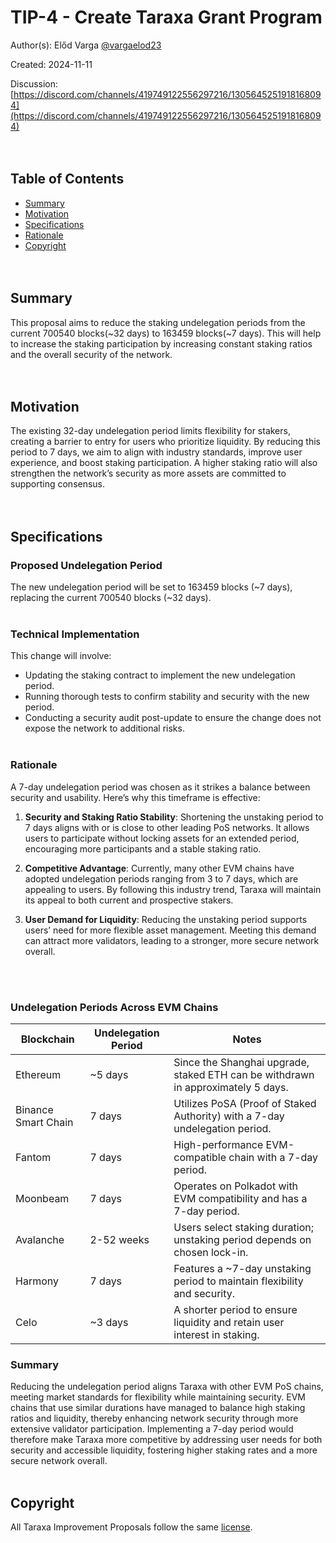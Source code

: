 # TIP-4 - Create Taraxa Grant Program

Author(s): Előd Varga [@vargaelod23](https://github.com/vargaelod23)

Created: 2024-11-11

Discussion: [https://discord.com/channels/419749122556297216/1305645251918168094](https://discord.com/channels/419749122556297216/1305645251918168094)
<br><br><br>

## Table of Contents

- [Summary](#summary)
- [Motivation](#motivation)
- [Specifications](#specifications)
- [Rationale](#rationale)
- [Copyright](#copyright)
  <br><br><br>

## Summary

This proposal aims to reduce the staking undelegation periods from the current 700540 blocks(~32 days) to 163459 blocks(~7 days). This will help to increase the staking participation by increasing constant staking ratios and the overall security of the network.
<br><br><br>

## Motivation

The existing 32-day undelegation period limits flexibility for stakers, creating a barrier to entry for users who prioritize liquidity. By reducing this period to 7 days, we aim to align with industry standards, improve user experience, and boost staking participation. A higher staking ratio will also strengthen the network’s security as more assets are committed to supporting consensus.
<br><br><br>

## Specifications

### Proposed Undelegation Period

The new undelegation period will be set to 163459 blocks (~7 days), replacing the current 700540 blocks (~32 days).
<br><br>

### Technical Implementation

This change will involve:

- Updating the staking contract to implement the new undelegation period.
- Running thorough tests to confirm stability and security with the new period.
- Conducting a security audit post-update to ensure the change does not expose the network to additional risks.
  <br><br>

### Rationale

A 7-day undelegation period was chosen as it strikes a balance between security and usability. Here’s why this timeframe is effective:

1. **Security and Staking Ratio Stability**: Shortening the unstaking period to 7 days aligns with or is close to other leading PoS networks. It allows users to participate without locking assets for an extended period, encouraging more participants and a stable staking ratio.

2. **Competitive Advantage**: Currently, many other EVM chains have adopted undelegation periods ranging from 3 to 7 days, which are appealing to users. By following this industry trend, Taraxa will maintain its appeal to both current and prospective stakers.

3. **User Demand for Liquidity**: Reducing the unstaking period supports users’ need for more flexible asset management. Meeting this demand can attract more validators, leading to a stronger, more secure network overall.

<br><br>

### Undelegation Periods Across EVM Chains

| Blockchain          | Undelegation Period | Notes                                                                            |
| ------------------- | ------------------- | -------------------------------------------------------------------------------- |
| Ethereum            | ~5 days             | Since the Shanghai upgrade, staked ETH can be withdrawn in approximately 5 days. |
| Binance Smart Chain | 7 days              | Utilizes PoSA (Proof of Staked Authority) with a 7-day undelegation period.      |
| Fantom              | 7 days              | High-performance EVM-compatible chain with a 7-day period.                       |
| Moonbeam            | 7 days              | Operates on Polkadot with EVM compatibility and has a 7-day period.              |
| Avalanche           | 2-52 weeks          | Users select staking duration; unstaking period depends on chosen lock-in.       |
| Harmony             | 7 days              | Features a ~7-day unstaking period to maintain flexibility and security.         |
| Celo                | ~3 days             | A shorter period to ensure liquidity and retain user interest in staking.        |

### Summary

Reducing the undelegation period aligns Taraxa with other EVM PoS chains, meeting market standards for flexibility while maintaining security. EVM chains that use similar durations have managed to balance high staking ratios and liquidity, thereby enhancing network security through more extensive validator participation. Implementing a 7-day period would therefore make Taraxa more competitive by addressing user needs for both security and accessible liquidity, fostering higher staking rates and a more secure network overall.
<br><br>

## Copyright

All Taraxa Improvement Proposals follow the same [license](https://github.com/Taraxa-project/TIP/blob/main/LICENSE).
